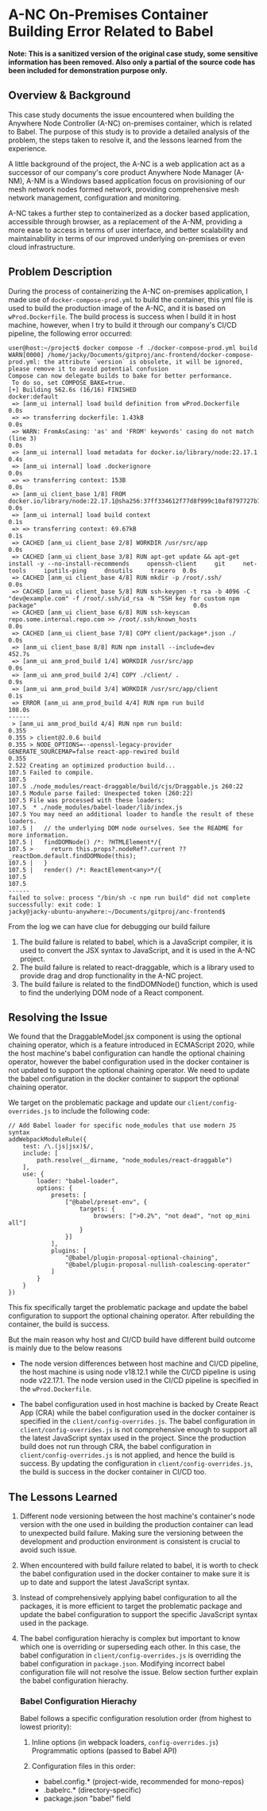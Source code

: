 # A-NC On-Premises Container Building Error Related to Babel

**Note: This is a sanitized version of the original case study, some sensitive information has been removed. Also only a partial of the source code has been included for demonstration purpose only.**

## Overview & Background
This case study documents the issue encountered when building the Anywhere Node Controller (A-NC) on-premises container, which is related to Babel. The purpose of this study is to provide a detailed analysis of the problem, the steps taken to resolve it, and the lessons learned from the experience.

A little background of the project, the A-NC is a web application act as a successor of our company's core product Anywhere Node Manager (A-NM), A-NM is a Windows based application focus on provisioning of our mesh network nodes formed network, providing comprehensive mesh network management, configuration and monitoring. 

A-NC takes a further step to containerized as a docker based application, accessible through browser, as a replacement of the A-NM, providing a more ease to access in terms of user interface, and better scalability and maintainability in terms of our improved underlying on-premises or even cloud infrastructure.

## Problem Description
During the process of containerizing the A-NC on-premises application, I made use of `docker-compose-prod.yml` to build the container, this yml file is used to build the production image of the A-NC, and it is based on `wProd.Dockerfile`. The build process is success when I build it in host machine, however, when I try to build it through our company's CI/CD pipeline, the following error occurred:

```
user@host:~/project$ docker compose -f ./docker-compose-prod.yml build
WARN[0000] /home/jacky/Documents/gitproj/anc-frontend/docker-compose-prod.yml: the attribute `version` is obsolete, it will be ignored, please remove it to avoid potential confusion 
Compose can now delegate builds to bake for better performance.
 To do so, set COMPOSE_BAKE=true.
[+] Building 562.6s (16/16) FINISHED                                                                                                                                           docker:default
 => [anm_ui internal] load build definition from wProd.Dockerfile                                                                                                                        0.0s
 => => transferring dockerfile: 1.43kB                                                                                                                                                   0.0s
 => WARN: FromAsCasing: 'as' and 'FROM' keywords' casing do not match (line 3)                                                                                                           0.0s
 => [anm_ui internal] load metadata for docker.io/library/node:22.17.1                                                                                                                   0.4s
 => [anm_ui internal] load .dockerignore                                                                                                                                                 0.0s
 => => transferring context: 153B                                                                                                                                                        0.0s
 => [anm_ui client_base 1/8] FROM docker.io/library/node:22.17.1@sha256:37ff334612f77d8f999c10af8797727b731629c26f2e83caa6af390998bdc49c                                                 0.0s
 => [anm_ui internal] load build context                                                                                                                                                 0.1s
 => => transferring context: 69.67kB                                                                                                                                                     0.1s
 => CACHED [anm_ui client_base 2/8] WORKDIR /usr/src/app                                                                                                                                 0.0s
 => CACHED [anm_ui client_base 3/8] RUN apt-get update && apt-get install -y --no-install-recommends     openssh-client     git     net-tools     iputils-ping     dnsutils     tracero  0.0s
 => CACHED [anm_ui client_base 4/8] RUN mkdir -p /root/.ssh/                                                                                                                             0.0s
 => CACHED [anm_ui client_base 5/8] RUN ssh-keygen -t rsa -b 4096 -C "dev@example.com" -f /root/.ssh/id_rsa -N "SSH key for custom npm package"                                            0.0s
 => CACHED [anm_ui client_base 6/8] RUN ssh-keyscan repo.some.internal.repo.com >> /root/.ssh/known_hosts                                                                      0.0s
 => CACHED [anm_ui client_base 7/8] COPY client/package*.json ./                                                                                                                         0.0s
 => [anm_ui client_base 8/8] RUN npm install --include=dev                                                                                                                             452.7s
 => [anm_ui anm_prod_build 1/4] WORKDIR /usr/src/app                                                                                                                                     0.0s
 => [anm_ui anm_prod_build 2/4] COPY ./client/ .                                                                                                                                         0.9s
 => [anm_ui anm_prod_build 3/4] WORKDIR /usr/src/app/client                                                                                                                              0.1s
 => ERROR [anm_ui anm_prod_build 4/4] RUN npm run build                                                                                                                                108.0s
------
 > [anm_ui anm_prod_build 4/4] RUN npm run build:
0.355 
0.355 > client@2.0.6 build
0.355 > NODE_OPTIONS=--openssl-legacy-provider GENERATE_SOURCEMAP=false react-app-rewired build
0.355 
2.522 Creating an optimized production build...
107.5 Failed to compile.
107.5 
107.5 ./node_modules/react-draggable/build/cjs/Draggable.js 260:22
107.5 Module parse failed: Unexpected token (260:22)
107.5 File was processed with these loaders:
107.5  * ./node_modules/babel-loader/lib/index.js
107.5 You may need an additional loader to handle the result of these loaders.
107.5 |   // the underlying DOM node ourselves. See the README for more information.
107.5 |   findDOMNode() /*: ?HTMLElement*/{
107.5 >     return this.props?.nodeRef?.current ?? _reactDom.default.findDOMNode(this);
107.5 |   }
107.5 |   render() /*: ReactElement<any>*/{
107.5 
107.5 
------
failed to solve: process "/bin/sh -c npm run build" did not complete successfully: exit code: 1
jacky@jacky-ubuntu-anywhere:~/Documents/gitproj/anc-frontend$
```

From the log we can have clue for debugging our build failure
1. The build failure is related to babel, which is a JavaScript compiler, it is used to convert the JSX syntax to JavaScript, and it is used in the A-NC project.
2. The build failure is related to react-draggable, which is a library used to provide drag and drop functionality in the A-NC project.
3. The build failure is related to the findDOMNode() function, which is used to find the underlying DOM node of a React component.

## Resolving the Issue
We found that the DraggableModel.jsx component is using the optional chaining operator, which is a feature introduced in ECMAScript 2020, while the host machine's babel configuration can handle the optional chaining operator, however the babel configuration used in the docker container is not updated to support the optional chaining operator. We need to update the babel configuration in the docker container to support the optional chaining operator.

We target on the problematic package and update our `client/config-overrides.js` to include the following code:

```
// Add Babel loader for specific node_modules that use modern JS syntax
addWebpackModuleRule({
    test: /\.(js|jsx)$/,
    include: [
        path.resolve(__dirname, "node_modules/react-draggable")
    ],
    use: {
        loader: "babel-loader",
        options: {
            presets: [
                ["@babel/preset-env", {
                    targets: {
                        browsers: [">0.2%", "not dead", "not op_mini all"]
                    }
                }]
            ],
            plugins: [
                "@babel/plugin-proposal-optional-chaining",
                "@babel/plugin-proposal-nullish-coalescing-operator"
            ]
        }
    }
})
```
This fix specifically target the problematic package and update the babel configuration to support the optional chaining operator. After rebuilding the container, the build is success.

But the main reason why host and CI/CD build have different build outcome is mainly due to the below reasons

- The node version differences between host machine and CI/CD pipeline, the host machine is using node v18.12.1 while the CI/CD pipeline is using node v22.17.1. The node version used in the CI/CD pipeline is specified in the `wProd.Dockerfile`.

- The babel configuration used in host machine is backed by Create React App (CRA) while the babel configuration used in the docker container is specified in the `client/config-overrides.js`. The babel configuration in `client/config-overrides.js` is not comprehensive enough to support all the latest JavaScript syntax used in the project. Since the production build does not run through CRA, the babel configuration in `client/config-overrides.js` is not applied, and hence the build is success. By updating the configuration in `client/config-overrides.js`, the build is success in the docker container in CI/CD too. 

## The Lessons Learned
1. Different node versioning between the host machine's container's node version with the one used in building the production container can lead to unexpected build failure. Making sure the versioning between the development and production environment is consistent is crucial to avoid such issue.

2. When encountered with build failure related to babel, it is worth to check the babel configuration used in the docker container to make sure it is up to date and support the latest JavaScript syntax. 

3. Instead of comprehensively applying babel configuration to all the packages, it is more efficient to target the problematic package and update the babel configuration to support the specific JavaScript syntax used in the package.

4. The babel configuration hierachy is complex but important to know which one is overriding or superseding each other. In this case, the babel configuration in `client/config-overrides.js` is overriding the babel configuration in `package.json`. Modifying incorrect babel configuration file will not resolve the issue. Below section further explain the babel configuration hierachy.

    ###  Babel Configuration Hierachy

    Babel follows a specific configuration resolution order (from highest to lowest priority):

    1. Inline options (in webpack loaders, `config-overrides.js`)
    Programmatic options (passed to Babel API)

    2. Configuration files in this order:
        - babel.config.* (project-wide, recommended for mono-repos)
        - .babelrc.* (directory-specific)
        - package.json "babel" field
